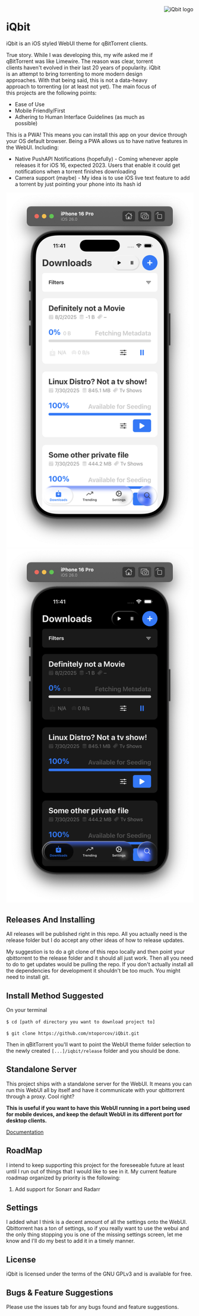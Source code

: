 <img src="https://github.com/ntoporcov/iQbit/raw/master/src/images/logo_round.png" alt="iQbit logo" title="iQbit Logo" align="right" height="300" />

# iQbit

iQbit is an iOS styled WebUI theme for qBitTorrent clients.

True story. While I was developing this, my wife asked me if qBitTorrent was like Limewire. The reason was clear,
torrent clients haven't evolved in their last 20 years of popularity. iQbit is an attempt to bring torrenting to more
modern design approaches. With that being said, this is not a data-heavy approach to torrenting (or at least not yet).
The main focus of this projects are the following points:

* Ease of Use
* Mobile Friendly/First
* Adhering to Human Interface Guidelines (as much as possible)

This is a PWA! This means you can install this app on your device through your OS default browser. Being a PWA allows us
to have native features in the WebUI. Including:

* Native PushAPI Notifications (hopefully) - Coming whenever apple releases it for iOS 16, expected 2023. Users that
  enable it could get notifications when a torrent finishes downloading
* Camera support (maybe) - My idea is to use iOS live text feature to add a torrent by just pointing your phone into its
  hash id

![Screenshot](public/images/ios26light.png)
![Screenshot](public/images/ios26dark.png)

## Releases And Installing

All releases will be published right in this repo. All you actually need is the release folder but I do accept any other
ideas of how to release updates.

My suggestion is to do a git clone of this repo locally and then point your qbittorrent to the release folder and it
should all just work. Then all you need to do to get updates would be pulling the repo. If you don't actually install
all the dependencies for development it shouldn't be too much. You might need to install git.

## Install Method Suggested

On your terminal

`$ cd [path of directory you want to download project to]`

`$ git clone https://github.com/ntoporcov/iQbit.git`

Then in qBitTorrent you'll want to point the WebUI theme folder selection to the newly created `[...]/iqbit/release`
folder and you should be done.

## Standalone Server

This project ships with a standalone server for the WebUI. It means you can run this WebUI all by itself and have it
communicate with your qbittorrent through a proxy. Cool right?

**This is useful if you want to have this WebUI running in a port being used for mobile devices, and keep the default
WebUI in its different port for desktop clients.**

[Documentation](/server/README.md)

## RoadMap

I intend to keep supporting this project for the foreseeable future at least until I run out of things that I would like
to see in it. My current feature roadmap organized by priority is the following:

1. Add support for Sonarr and Radarr

## Settings

I added what I think is a decent amount of all the settings onto the WebUI. Qbittorrent has a ton of settings, so if you
really want to use the webui and the only thing stopping you is one of the missing settings screen, let me know and I'll
do my best to add it in a timely manner.

## License

iQbit is licensed under the terms of the GNU GPLv3 and is available for free.

## Bugs & Feature Suggestions

Please use the issues tab for any bugs found and feature suggestions.

